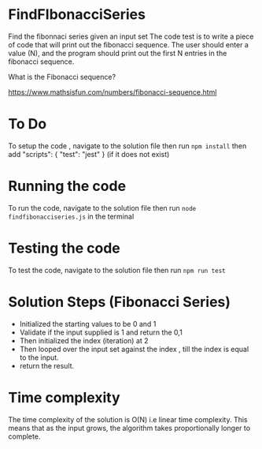 # FindFIbonacciSeries
Find the fibonnaci series given an input set
The code test is to write a piece of code that will print out the fibonacci sequence. The user should enter a value (N), and the program should print out the first N entries in the fibonacci sequence.

What is the Fibonacci sequence?

https://www.mathsisfun.com/numbers/fibonacci-sequence.html
# To Do
To setup the code , navigate to the solution file then run `npm install` then add 
  "scripts": {
    "test": "jest"
  } 
  (if it does not exist)
  
# Running the code
To run the code, navigate to the solution file then run `node findfibonacciseries.js` in the terminal

# Testing the code
To test the code, navigate to the solution file then run `npm run test`

# Solution Steps (Fibonacci Series)
- Initialized the starting values to be 0 and 1
- Validate if the input supplied is 1 and return the 0,1 
- Then initialized the index (iteration) at 2
- Then looped over the input set against the index , till the index is equal to the input.
- return the result.

# Time complexity
The time complexity of the solution is O(N) i.e linear time complexity. This means that as the input grows, the algorithm takes proportionally longer to complete.